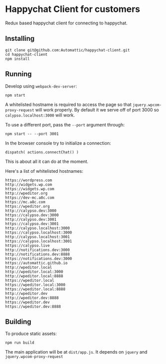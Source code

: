 # Happychat Client for customers

Redux based happychat client for connecting to happychat.

## Installing

    git clone git@github.com:Automattic/happychat-client.git
    cd happychat-client
    npm install

## Running

Develop using `webpack-dev-server`:

    npm start

A whitelisted hostname is required to access the page so that `jquery.wpcom-proxy-request` will work properly. By default it we serve off of port 3000 so `calypso.localhost:3000` will work.

To use a different port, pass the `--port` argument through:

    npm start -- --port 3001

In the browser console try to initialize a connection:

    dispatch( actions.connectChat() )

This is about all it can do at the moment.

Here's a list of whitelisted hostnames:

```
https://wordpress.com
http://widgets.wp.com
https://widgets.wp.com
http://wpeditor.org
https://dev-mc.a8c.com
https://mc.a8c.com
https://wpeditor.org
http://calypso.dev:3000
https://calypso.dev:3000
http://calypso.dev:3001
https://calypso.dev:3001
http://calypso.localhost:3000
https://calypso.localhost:3000
http://calypso.localhost:3001
https://calypso.localhost:3001
https://calypso.live
http://notifications.dev:3000
http://notifications.dev:8888
https://notifications.dev:3000
https://automattic.github.io
http://wpeditor.local
http://wpeditor.local:3000
http://wpeditor.local:8888
https://wpeditor.local
https://wpeditor.local:3000
https://wpeditor.local:8888
http://wpeditor.dev
http://wpeditor.dev:8888
https://wpeditor.dev
https://wpeditor.dev:8888
```

## Building

To produce static assets:

    npm run build

The main application will be at `dist/app.js`. It depends on `jquery` and `jquery.wpcom-proxy-request`